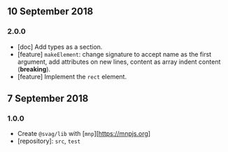 ## 10 September 2018

### 2.0.0

- [doc] Add types as a section.
- [feature] `makeElement`: change signature to accept name as the first argument, add attributes on new lines, content as array indent content (**breaking**).
- [feature] Implement the `rect` element.

## 7 September 2018

### 1.0.0

- Create `@svag/lib` with [`mnp`][https://mnpjs.org]
- [repository]: `src`, `test`
